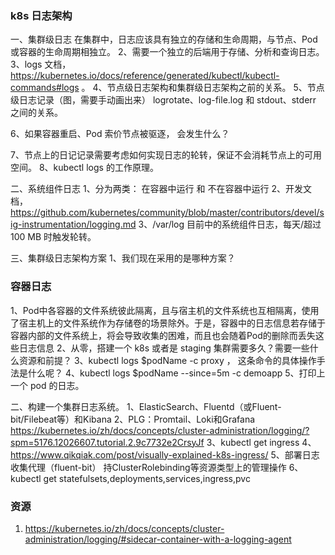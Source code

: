 ### k8s 日志架构
一、集群级日志
在集群中，日志应该具有独立的存储和生命周期，与节点、Pod 或容器的生命周期相独立。 
2、需要一个独立的后端用于存储、分析和查询日志。
3、logs 文档， https://kubernetes.io/docs/reference/generated/kubectl/kubectl-commands#logs 。 
4、节点级日志架构和集群级日志架构之前的关系。
5、节点级日志记录（图，需要手动画出来） logrotate、log-file.log 和 stdout、stderr 之间的关系。 

6、如果容器重启、Pod 索价节点被驱逐， 会发生什么？

7、节点上的日记记录需要考虑如何实现日志的轮转，保证不会消耗节点上的可用空间。 
8、kubectl logs 的工作原理。

二、系统组件日志
1、分为两类： 在容器中运行 和 不在容器中运行
2、开发文档，https://github.com/kubernetes/community/blob/master/contributors/devel/sig-instrumentation/logging.md
3、/var/log 目前中的系统组件日志，每天/超过 100 MB 时触发轮转。

三、集群级日志架构方案
1、我们现在采用的是哪种方案？


### 容器日志

1、Pod中各容器的文件系统彼此隔离，且与宿主机的文件系统也互相隔离，使用了宿主机上的文件系统作为存储卷的场景除外。于是，容器中的日志信息若存储于容器内部的文件系统上，将会导致收集的困难，而且也会随着Pod的删除而丢失这些日志信息
2、从零，搭建一个 k8s 或者是 staging 集群需要多久？需要一些什么资源和前提？
3、kubectl logs $podName -c proxy ， 这条命令的具体操作手法是什么呢？
4、kubectl logs $podName --since=5m -c demoapp
5、打印上一个 pod 的日志。 

二、构建一个集群日志系统。 
1、ElasticSearch、Fluentd（或Fluent-bit/Filebeat等）和Kibana
2、PLG：Promtail、Loki和Grafana
https://kubernetes.io/zh/docs/concepts/cluster-administration/logging/?spm=5176.12026607.tutorial.2.9c7732e2CrsyJf
3、kubectl get ingress
4、https://www.qikqiak.com/post/visually-explained-k8s-ingress/
5、部署日志收集代理（fluent-bit）
持ClusterRolebinding等资源类型上的管理操作
6、kubectl get statefulsets,deployments,services,ingress,pvc



### 资源
1. https://kubernetes.io/zh/docs/concepts/cluster-administration/logging/#sidecar-container-with-a-logging-agent



